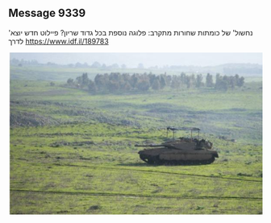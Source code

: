 ## Message 9339

'נחשול' של כומתות שחורות מתקרב:
פלוגה נוספת בכל גדוד שריון? פיילוט חדש יוצא לדרך
https://www.idf.il/189783

![Photo](9339/9339_photo.jpg)
